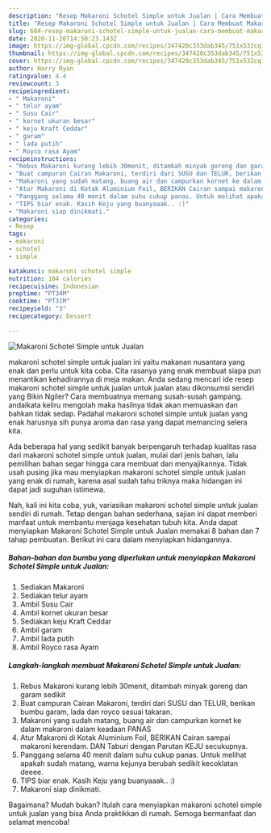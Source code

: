 ```yaml
---
description: "Resep Makaroni Schotel Simple untuk Jualan | Cara Membuat Makaroni Schotel Simple untuk Jualan Yang Mudah Dan Praktis"
title: "Resep Makaroni Schotel Simple untuk Jualan | Cara Membuat Makaroni Schotel Simple untuk Jualan Yang Mudah Dan Praktis"
slug: 684-resep-makaroni-schotel-simple-untuk-jualan-cara-membuat-makaroni-schotel-simple-untuk-jualan-yang-mudah-dan-praktis
date: 2020-11-26T14:50:23.143Z
image: https://img-global.cpcdn.com/recipes/347420c353dab345/751x532cq70/makaroni-schotel-simple-untuk-jualan-foto-resep-utama.jpg
thumbnail: https://img-global.cpcdn.com/recipes/347420c353dab345/751x532cq70/makaroni-schotel-simple-untuk-jualan-foto-resep-utama.jpg
cover: https://img-global.cpcdn.com/recipes/347420c353dab345/751x532cq70/makaroni-schotel-simple-untuk-jualan-foto-resep-utama.jpg
author: Harry Ryan
ratingvalue: 4.4
reviewcount: 3
recipeingredient:
- " Makaroni"
- " telur ayam"
- " Susu Cair"
- " kornet ukuran besar"
- " keju Kraft Ceddar"
- " garam"
- " lada putih"
- " Royco rasa Ayam"
recipeinstructions:
- "Rebus Makaroni kurang lebih 30menit, ditambah minyak goreng dan garam sedikit"
- "Buat campuran Cairan Makaroni, terdiri dari SUSU dan TELUR, berikan bumbu garam, lada dan royco sesuai takaran."
- "Makaroni yang sudah matang, buang air dan campurkan kornet ke dalam makaroni dalam keadaan PANAS"
- "Atur Makaroni di Kotak Aluminium Foil, BERIKAN Cairan sampai makaroni kerendam. DAN Taburi dengan Parutan KEJU secukupnya."
- "Panggang selama 40 menit dalam suhu cukup panas. Untuk melihat apakah sudah matang, warna kejunya berubah sedikit kecoklatan deeee."
- "TIPS biar enak. Kasih Keju yang buanyaaak.. :)"
- "Makaroni siap dinikmati."
categories:
- Resep
tags:
- makaroni
- schotel
- simple

katakunci: makaroni schotel simple 
nutrition: 104 calories
recipecuisine: Indonesian
preptime: "PT34M"
cooktime: "PT31M"
recipeyield: "3"
recipecategory: Dessert

---
```



![Makaroni Schotel Simple untuk Jualan](https://img-global.cpcdn.com/recipes/347420c353dab345/751x532cq70/makaroni-schotel-simple-untuk-jualan-foto-resep-utama.jpg)


makaroni schotel simple untuk jualan ini yaitu makanan nusantara yang enak dan perlu untuk kita coba. Cita rasanya yang enak membuat siapa pun menantikan kehadirannya di meja makan.
Anda sedang mencari ide resep makaroni schotel simple untuk jualan untuk jualan atau dikonsumsi sendiri yang Bikin Ngiler? Cara membuatnya memang susah-susah gampang. andaikata keliru mengolah maka hasilnya tidak akan memuaskan dan bahkan tidak sedap. Padahal makaroni schotel simple untuk jualan yang enak harusnya sih punya aroma dan rasa yang dapat memancing selera kita.



Ada beberapa hal yang sedikit banyak berpengaruh terhadap kualitas rasa dari makaroni schotel simple untuk jualan, mulai dari jenis bahan, lalu pemilihan bahan segar hingga cara membuat dan menyajikannya. Tidak usah pusing jika mau menyiapkan makaroni schotel simple untuk jualan yang enak di rumah, karena asal sudah tahu triknya maka hidangan ini dapat jadi suguhan istimewa.


Nah, kali ini kita coba, yuk, variasikan makaroni schotel simple untuk jualan sendiri di rumah. Tetap dengan bahan sederhana, sajian ini dapat memberi manfaat untuk membantu menjaga kesehatan tubuh kita. Anda dapat menyiapkan Makaroni Schotel Simple untuk Jualan memakai 8 bahan dan 7 tahap pembuatan. Berikut ini cara dalam menyiapkan hidangannya.

<!--inarticleads1-->

##### Bahan-bahan dan bumbu yang diperlukan untuk menyiapkan Makaroni Schotel Simple untuk Jualan:

1. Sediakan  Makaroni
1. Sediakan  telur ayam
1. Ambil  Susu Cair
1. Ambil  kornet ukuran besar
1. Sediakan  keju Kraft Ceddar
1. Ambil  garam
1. Ambil  lada putih
1. Ambil  Royco rasa Ayam




<!--inarticleads2-->

##### Langkah-langkah membuat Makaroni Schotel Simple untuk Jualan:

1. Rebus Makaroni kurang lebih 30menit, ditambah minyak goreng dan garam sedikit
1. Buat campuran Cairan Makaroni, terdiri dari SUSU dan TELUR, berikan bumbu garam, lada dan royco sesuai takaran.
1. Makaroni yang sudah matang, buang air dan campurkan kornet ke dalam makaroni dalam keadaan PANAS
1. Atur Makaroni di Kotak Aluminium Foil, BERIKAN Cairan sampai makaroni kerendam. DAN Taburi dengan Parutan KEJU secukupnya.
1. Panggang selama 40 menit dalam suhu cukup panas. Untuk melihat apakah sudah matang, warna kejunya berubah sedikit kecoklatan deeee.
1. TIPS biar enak. Kasih Keju yang buanyaaak.. :)
1. Makaroni siap dinikmati.




Bagaimana? Mudah bukan? Itulah cara menyiapkan makaroni schotel simple untuk jualan yang bisa Anda praktikkan di rumah. Semoga bermanfaat dan selamat mencoba!
